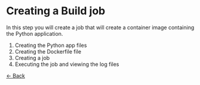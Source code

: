 # Creating a Build job

In this step you will create a job that will create a container image containing the Python application.

1. Creating the Python app files
2. Creating the Dockerfile file
3. Creating a job
4. Executing the job and viewing the log files


[<- Back](../README.md)